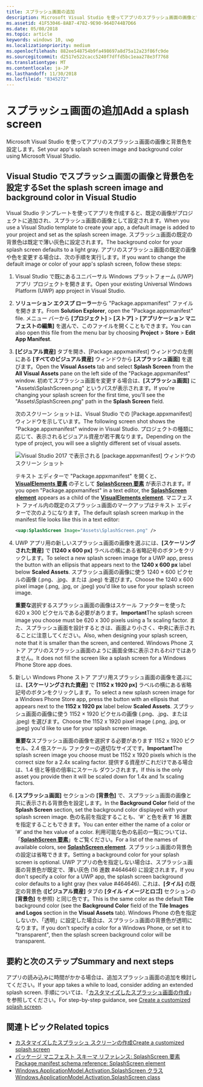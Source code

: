 ```yaml
---
title: スプラッシュ画面の追加
description: Microsoft Visual Studio を使ってアプリのスプラッシュ画面の画像と背景色を設定します。
ms.assetid: 41F53046-8AB7-4782-9E90-964D744B7D66
ms.date: 05/08/2018
ms.topic: article
keywords: windows 10, uwp
ms.localizationpriority: medium
ms.openlocfilehash: 882ee548754b9fa498697a8d75a12a23f86fc9de
ms.sourcegitcommit: d2517e522cacc5240f7dffd5bc1eaa278e3f7768
ms.translationtype: MT
ms.contentlocale: ja-JP
ms.lasthandoff: 11/30/2018
ms.locfileid: "8345272"
---
```

# <a name="add-a-splash-screen"></a><span data-ttu-id="1ed21-104">スプラッシュ画面の追加</span><span class="sxs-lookup"><span data-stu-id="1ed21-104">Add a splash screen</span></span>

<span data-ttu-id="1ed21-105">Microsoft Visual Studio を使ってアプリのスプラッシュ画面の画像と背景色を設定します。</span><span class="sxs-lookup"><span data-stu-id="1ed21-105">Set your app's splash screen image and background color using Microsoft Visual Studio.</span></span>

## <a name="set-the-splash-screen-image-and-background-color-in-visual-studio"></a><span data-ttu-id="1ed21-106">Visual Studio でスプラッシュ画面の画像と背景色を設定する</span><span class="sxs-lookup"><span data-stu-id="1ed21-106">Set the splash screen image and background color in Visual Studio</span></span>

<span data-ttu-id="1ed21-107">Visual Studio テンプレートを使ってアプリを作成すると、既定の画像がプロジェクトに追加され、スプラッシュ画面の画像として設定されます。</span><span class="sxs-lookup"><span data-stu-id="1ed21-107">When you use a Visual Studio template to create your app, a default image is added to your project and set as the splash screen image.</span></span> <span data-ttu-id="1ed21-108">スプラッシュ画面の既定の背景色は既定で薄い灰色に設定されます。</span><span class="sxs-lookup"><span data-stu-id="1ed21-108">The background color for your splash screen defaults to a light gray.</span></span> <span data-ttu-id="1ed21-109">アプリのスプラッシュ画面の既定の画像や色を変更する場合は、次の手順を実行します。</span><span class="sxs-lookup"><span data-stu-id="1ed21-109">If you want to change the default image or color of your app's splash screen, follow these steps:</span></span>

1. <span data-ttu-id="1ed21-110">Visual Studio で既にあるユニバーサル Windows プラットフォーム (UWP) アプリ プロジェクトを開きます。</span><span class="sxs-lookup"><span data-stu-id="1ed21-110">Open your existing Universal Windows Platform (UWP) app project in Visual Studio.</span></span>
2. <span data-ttu-id="1ed21-111">**ソリューション エクスプ ローラー**から "Package.appxmanifest" ファイルを開きます。</span><span class="sxs-lookup"><span data-stu-id="1ed21-111">From **Solution Explorer**, open the "Package.appxmanifest" file.</span></span> <span data-ttu-id="1ed21-112">メニュー バーから **[プロジェクト]** &gt; **[ストア]** &gt; **[アプリケーション マニフェストの編集]** を選んで、このファイルを開くこともできます。</span><span class="sxs-lookup"><span data-stu-id="1ed21-112">You can also open this file from the menu bar by choosing **Project** &gt; **Store** &gt; **Edit App Manifest**.</span></span>
3. <span data-ttu-id="1ed21-113">**[ビジュアル資産]** タブを開き、[Package.appxmanifest] ウィンドウの左側にある **[すべてのビジュアル資産]** ウィンドウから **[スプラッシュ画面]** を選びます。</span><span class="sxs-lookup"><span data-stu-id="1ed21-113">Open the **Visual Assets** tab and select **Splash Screen** from the **All Visual Assets** pane on the left side of the "Package.appxmanifest" window.</span></span> <span data-ttu-id="1ed21-114">初めてスプラッシュ画面を変更する場合は、**[スプラッシュ画面]** に "Assets\\SplashScreen.png" というパスが表示されます。</span><span class="sxs-lookup"><span data-stu-id="1ed21-114">If you're changing your splash screen for the first time, you'll see the "Assets\\SplashScreen.png" path in the **Splash Screen** field.</span></span>

    <span data-ttu-id="1ed21-115">次のスクリーン ショットは、Visual Studio での [Package.appxmanifest] ウィンドウを示しています。</span><span class="sxs-lookup"><span data-stu-id="1ed21-115">The following screen shot shows the "Package.appxmanifest" window in Visual Studio.</span></span> <span data-ttu-id="1ed21-116">プロジェクトの種類に応じて、表示されるビジュアル資産が若干異なります。</span><span class="sxs-lookup"><span data-stu-id="1ed21-116">Depending on the type of project, you will see a slightly different set of visual assets.</span></span>

    ![Visual Studio 2017 で表示される [package.appxmanifest] ウィンドウのスクリーン ショット](images/appmanifest.png)

    <span data-ttu-id="1ed21-118">テキスト エディターで "Package.appxmanifest" を開くと、[**VisualElements 要素**](https://msdn.microsoft.com/library/windows/apps/br211471) の子として [**SplashScreen 要素**](https://msdn.microsoft.com/library/windows/apps/br211467) が表示されます。</span><span class="sxs-lookup"><span data-stu-id="1ed21-118">If you open "Package.appxmanifest" in a text editor, the [**SplashScreen element**](https://msdn.microsoft.com/library/windows/apps/br211467) appears as a child of the [**VisualElements element**](https://msdn.microsoft.com/library/windows/apps/br211471).</span></span> <span data-ttu-id="1ed21-119">マニフェスト ファイル内の既定のスプラッシュ画面のマークアップはテキスト エディターで次のようになります。</span><span class="sxs-lookup"><span data-stu-id="1ed21-119">The default splash screen markup in the manifest file looks like this in a text editor:</span></span>

    ```xml
    <uap:SplashScreen Image="Assets\SplashScreen.png" />
    ```

4. <span data-ttu-id="1ed21-120">UWP アプリ用の新しいスプラッシュ画面の画像を選ぶには、**[スケーリングされた資産]** で **[1240 x 600 px]** ラベルの横にある省略記号のボタンをクリックします。</span><span class="sxs-lookup"><span data-stu-id="1ed21-120">To select a new splash screen image for a UWP app, press the button with an ellipsis that appears next to the **1240 x 600 px** label below **Scaled Assets**.</span></span> <span data-ttu-id="1ed21-121">スプラッシュ画面の画像に使う 1240 × 600 ピクセルの画像 (.png、.jpg、または .jpeg) を選びます。</span><span class="sxs-lookup"><span data-stu-id="1ed21-121">Choose the 1240 x 600 pixel image (.png, .jpg, or .jpeg) you'd like to use for your splash screen image.</span></span>

    <span data-ttu-id="1ed21-122">**重要な**選択するスプラッシュ画面の画像はスケール ファクターを使った 620 x 300 ピクセルである必要があります。</span><span class="sxs-lookup"><span data-stu-id="1ed21-122">**Important**The splash screen image you choose must be 620 x 300 pixels using a 1x scaling factor.</span></span> <span data-ttu-id="1ed21-123">また、スプラッシュ画面を設計するときは、画面より小さく、中央に表示されることに注意してください。</span><span class="sxs-lookup"><span data-stu-id="1ed21-123">Also, when designing your splash screen, note that it is smaller than the screen, and centered.</span></span> <span data-ttu-id="1ed21-124">Windows Phone ストア アプリのスプラッシュ画面のように画面全体に表示されるわけではありません。</span><span class="sxs-lookup"><span data-stu-id="1ed21-124">It does not fill the screen like a splash screen for a Windows Phone Store app does.</span></span>

5. <span data-ttu-id="1ed21-125">新しい Windows Phone ストア アプリ用スプラッシュ画面の画像を選ぶには、**[スケーリングされた資産]** で **[1152 x 1920 px]** ラベルの横にある省略記号のボタンをクリックします。</span><span class="sxs-lookup"><span data-stu-id="1ed21-125">To select a new splash screen image for a Windows Phone Store app, press the button with an ellipsis that appears next to the **1152 x 1920 px** label below **Scaled Assets**.</span></span> <span data-ttu-id="1ed21-126">スプラッシュ画面の画像に使う 1152 × 1920 ピクセルの画像 (.png、.jpg、または .jpeg) を選びます。</span><span class="sxs-lookup"><span data-stu-id="1ed21-126">Choose the 1152 x 1920 pixel image (.png, .jpg, or .jpeg) you'd like to use for your splash screen image.</span></span>

    <span data-ttu-id="1ed21-127">**重要な**スプラッシュ画面の画像を選択する必要があります 1152 x 1920 ピクセル、2.4 倍スケール ファクターの適切なサイズです。</span><span class="sxs-lookup"><span data-stu-id="1ed21-127">**Important**The splash screen image you choose must be 1152 x 1920 pixels which is the correct size for a 2.4x scaling factor.</span></span> <span data-ttu-id="1ed21-128">提供する資産がこれだけである場合は、1.4 倍と等倍の倍率にスケール ダウンされます。</span><span class="sxs-lookup"><span data-stu-id="1ed21-128">If this is the only asset you provide then it will be scaled down for 1.4x and 1x scaling factors.</span></span>

6. <span data-ttu-id="1ed21-129">**[スプラッシュ画面]** セクションの **[背景色]** で、スプラッシュ画面の画像と共に表示される背景色を設定します。</span><span class="sxs-lookup"><span data-stu-id="1ed21-129">In the **Background Color** field of the **Splash Screen** section, set the background color displayed with your splash screen image.</span></span> <span data-ttu-id="1ed21-130">色の名前を指定することも、'\#' と色を表す 16 進数を指定することもできます。</span><span class="sxs-lookup"><span data-stu-id="1ed21-130">You can enter either the name of a color or '\#' and the hex value of a color.</span></span> <span data-ttu-id="1ed21-131">利用可能な色の名前の一覧については、「[**SplashScreen 要素**](https://msdn.microsoft.com/library/windows/apps/br211467)」をご覧ください。</span><span class="sxs-lookup"><span data-stu-id="1ed21-131">For a list of the names of available colors, see [**SplashScreen element**](https://msdn.microsoft.com/library/windows/apps/br211467).</span></span> <span data-ttu-id="1ed21-132">スプラッシュ画面の背景色の設定は省略できます。</span><span class="sxs-lookup"><span data-stu-id="1ed21-132">Setting a background color for your splash screen is optional.</span></span> <span data-ttu-id="1ed21-133">UWP アプリの色を指定しない場合は、スプラッシュ画面の背景色が既定で、薄い灰色 (16 進数 \#464646) に設定されます。</span><span class="sxs-lookup"><span data-stu-id="1ed21-133">If you don't specify a color for a UWP app, the splash screen background color defaults to a light gray (hex value \#464646).</span></span> <span data-ttu-id="1ed21-134">これは、**[タイル]** の既定の背景色 (**[ビジュアル資産]** タブの **[タイル イメージとロゴ]** セクションの **[背景色]** を参照) と同じ色です。</span><span class="sxs-lookup"><span data-stu-id="1ed21-134">This is the same color as the default **Tile** background color (see the **Background Color** field of the **Tile Images and Logos** section in the **Visual Assets** tab).</span></span> <span data-ttu-id="1ed21-135">Windows Phone の色を指定しないか、「透明」に設定した場合は、スプラッシュ画面の背景色が透明になります。</span><span class="sxs-lookup"><span data-stu-id="1ed21-135">If you don't specify a color for a Windows Phone, or set it to "transparent", then the splash screen background color will be transparent.</span></span>

## <a name="summary-and-next-steps"></a><span data-ttu-id="1ed21-136">要約と次のステップ</span><span class="sxs-lookup"><span data-stu-id="1ed21-136">Summary and next steps</span></span>

<span data-ttu-id="1ed21-137">アプリの読み込みに時間がかかる場合は、追加スプラッシュ画面の追加を検討してください。</span><span class="sxs-lookup"><span data-stu-id="1ed21-137">If your app takes a while to load, consider adding an extended splash screen.</span></span> <span data-ttu-id="1ed21-138">手順については、「[カスタマイズしたスプラッシュ画面の作成](create-a-customized-splash-screen.md)」を参照してください。</span><span class="sxs-lookup"><span data-stu-id="1ed21-138">For step-by-step guidance, see [Create a customized splash screen](create-a-customized-splash-screen.md).</span></span>

## <a name="related-topics"></a><span data-ttu-id="1ed21-139">関連トピック</span><span class="sxs-lookup"><span data-stu-id="1ed21-139">Related topics</span></span>

* [<span data-ttu-id="1ed21-140">カスタマイズしたスプラッシュ スクリーンの作成</span><span class="sxs-lookup"><span data-stu-id="1ed21-140">Create a customized splash screen</span></span>](create-a-customized-splash-screen.md)
* [<span data-ttu-id="1ed21-141">パッケージ マニフェスト スキーマ リファレンス: SplashScreen 要素</span><span class="sxs-lookup"><span data-stu-id="1ed21-141">Package manifest schema reference: SplashScreen element</span></span>](https://msdn.microsoft.com/library/windows/apps/br211467)
* [<span data-ttu-id="1ed21-142">Windows.ApplicationModel.Activation.SplashScreen クラス</span><span class="sxs-lookup"><span data-stu-id="1ed21-142">Windows.ApplicationModel.Activation.SplashScreen class</span></span>](https://msdn.microsoft.com/library/windows/apps/br224763)